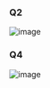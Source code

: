 ### Q2
![image](https://github.com/user-attachments/assets/ca487070-93bc-4f96-9161-fd498c7b72d5)


### Q4

![image](https://github.com/user-attachments/assets/6c9cd906-dda8-490d-a437-c3c4323e9541)
